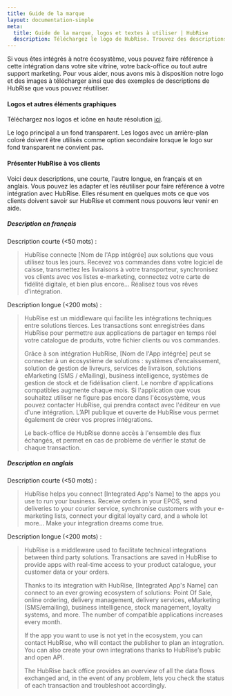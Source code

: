 ```yaml
---
title: Guide de la marque
layout: documentation-simple
meta:
  title: Guide de la marque, logos et textes à utiliser | HubRise
  description: Téléchargez le logo de HubRise. Trouvez des descriptions à réutiliser et à adapter, pour expliquer à vos clients ce que leur apporte votre intégration avec HubRise.
---
```


Si vous êtes intégrés à notre écosystème, vous pouvez faire référence à cette intégration dans votre site vitrine, votre back-office ou tout autre support marketing. Pour vous aider, nous avons mis à disposition notre logo et des images à télécharger ainsi que des exemples de descriptions de HubRise que vous pouvez réutiliser.

#### Logos et autres éléments graphiques

Téléchargez nos logos et icône en haute résolution [ici](https://drive.google.com/drive/folders/1Iwsrh1rgxRo75T_7wqXwfUBZSdhDGLJj?usp=sharing).

Le logo principal a un fond transparent. Les logos avec un arrière-plan coloré doivent être utilisés comme option secondaire lorsque le logo sur fond transparent ne convient pas.

#### Présenter HubRise à vos clients

Voici deux descriptions, une courte, l'autre longue, en français et en anglais. Vous pouvez les adapter et les réutiliser pour faire référence à votre intégration avec HubRise. Elles résument en quelques mots ce que vos clients doivent savoir sur HubRise et comment nous pouvons leur venir en aide.

##### Description en français

Description courte (<50 mots) :

> HubRise connecte [Nom de l'App intégrée] aux solutions que vous utilisez tous les jours. Recevez vos commandes dans votre logiciel de caisse, transmettez les livraisons à votre transporteur, synchronisez vos clients avec vos listes e-marketing, connectez votre carte de fidélité digitale, et bien plus encore... Réalisez tous vos rêves d'intégration.

Description longue (<200 mots) :

> HubRise est un middleware qui facilite les intégrations techniques entre solutions tierces. Les transactions sont enregistrées dans HubRise pour permettre aux applications de partager en temps réel votre catalogue de produits, votre fichier clients ou vos commandes.
>
> Grâce à son intégration HubRise, [Nom de l'App intégrée] peut se connecter à un écosystème de solutions : systèmes d'encaissement, solution de gestion de livreurs, services de livraison, solutions eMarketing (SMS / eMailing), business intelligence, systèmes de gestion de stock et de fidélisation client. Le nombre d'applications compatibles augmente chaque mois. Si l'application que vous souhaitez utiliser ne figure pas encore dans l'écosystème, vous pouvez contacter HubRise, qui prendra contact avec l'éditeur en vue d'une intégration. L’API publique et ouverte de HubRise vous permet également de créer vos propres intégrations.
>
> Le back-office de HubRise donne accès à l'ensemble des flux échangés, et permet en cas de problème de vérifier le statut de chaque transaction.

##### Description en anglais

Description courte (<50 mots) :

> HubRise helps you connect [Integrated App's Name] to the apps you use to run your business. Receive orders in your EPOS, send deliveries to your courier service, synchronise customers with your e-marketing lists, connect your digital loyalty card, and a whole lot more... Make your integration dreams come true.

Description longue (<200 mots) :

> HubRise is a middleware used to facilitate technical integrations between third party solutions.
> Transactions are saved in HubRise to provide apps with real-time access to your product catalogue, your customer data or your orders.
>
> Thanks to its integration with HubRise, [Integrated App's Name] can connect to an ever growing ecosystem of solutions: Point Of Sale, online ordering, delivery management, delivery services, eMarketing (SMS/emailing), business intelligence, stock management, loyalty systems, and more. The number of compatible applications increases every month.
>
> If the app you want to use is not yet in the ecosystem, you can contact HubRise, who will contact the publisher to plan an integration. You can also create your own integrations thanks to HubRise’s public and open API.
>
> The HubRise back office provides an overview of all the data flows exchanged and, in the event of any problem, lets you check the status of each transaction and troubleshoot accordingly.
